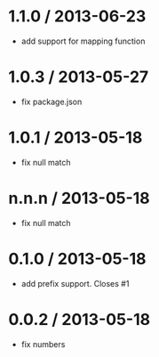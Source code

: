 
1.1.0 / 2013-06-23
==================

  * add support for mapping function

1.0.3 / 2013-05-27
==================

  * fix package.json

1.0.1 / 2013-05-18
==================

  * fix null match

n.n.n / 2013-05-18
==================

  * fix null match

0.1.0 / 2013-05-18
==================

  * add prefix support. Closes #1

0.0.2 / 2013-05-18
==================

  * fix numbers
